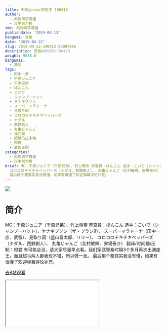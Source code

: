 ```yaml
---
title: 千原junior的座王 190413
author:
  - 风物诗字幕组
  - 汉中则为橙
zmz: 风物诗字幕组
publishdate: '2019-04-13'
bangumi: 其他
date: '2019-04-22'
slug: 2019-04-22-190413-50087056
description: 其他&#8226;190413
weight: 9578.0
bangumis:
  - 其他
tags:
  - 田中一彦
  - 千原ジュニア
  - 千原兄弟
  - ほんこん
  - こいで
  - シャンプーハット
  - ヤナギブソン
  - スーパーマラドーナ
  - 見取り図
  - コロコロチキチキペッパーズ
  - ナダル
  - 西野創人
  - 丸亀じゃんご
  - 我们家
  - 超级马拉多纳
  - 西野
  - 武智正刚
categories:
  - 风物诗字幕组
  - 汉中则为橙
brief: MC：千原ジュニア（千原兄弟）、竹上萌奈 审查員：ほんこん 选手：こいで（シャンプーハット）、ヤナギブソン（ザ・プラン9）、 スーパーマラドーナ（田中一彦、武智）、見取り図（盛山晋太郎、リリー）、
  コロコロチキチキペッパーズ（ナダル、西野創人）、 丸亀じゃんご（北村敏輝、安場泰介） 翻译/时间轴/压制：橙君 有可能会没，请大家尽量早点看。我们家武智桑时隔3个多月再次出演座王，而且超马两人都表现不错，所以做一发。
  最后那个梗其实我没有懂，如果有谁懂了欢迎弹幕评论补充。
---
```

![](https://raw.githubusercontent.com/tcgriffith/owaraisite/master/static/tmpimg/X9GfLVJ.jpg)
# 简介  
MC：千原ジュニア（千原兄弟）、竹上萌奈
审查員：ほんこん
选手：こいで（シャンプーハット）、ヤナギブソン（ザ・プラン9）、 スーパーマラドーナ（田中一彦、武智）、見取り図（盛山晋太郎、リリー）、 コロコロチキチキペッパーズ（ナダル、西野創人）、 丸亀じゃんご（北村敏輝、安場泰介）
翻译/时间轴/压制：橙君
有可能会没，请大家尽量早点看。我们家武智桑时隔3个多月再次出演座王，而且超马两人都表现不错，所以做一发。
最后那个梗其实我没有懂，如果有谁懂了欢迎弹幕评论补充。  

[去B站观看](https://www.bilibili.com/video/av50087056/)
<div class ="resp-container"><iframe class="testiframe" src="//player.bilibili.com/player.html?aid=50087056"", scrolling="no", allowfullscreen="true" > </iframe></div> 
